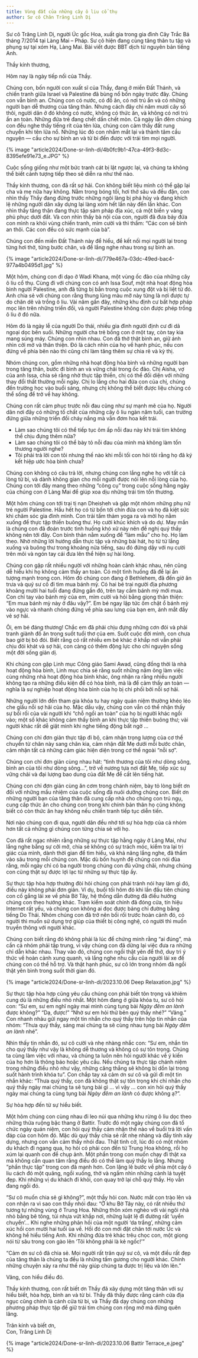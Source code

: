 ```yaml
---
title: Vùng đất của những cây ô liu cổ thụ
author: Sư cô Chân Trăng Linh Dị
---
```


<div class="editors-preface"><p>Sư cô Trăng Linh Dị, người Úc gốc Hoa, xuất gia trong gia đình Cây Trắc Bá tháng 7/2014 tại Làng Mai – Pháp. Sư cô hiện đang cùng tăng thân tu tập và phụng sự tại xóm Hạ, Làng Mai. Bài viết được BBT dịch từ nguyên bản tiếng Anh.</p></div>

Thầy kính thương,

Hôm nay là ngày tiếp nối của Thầy.

Chúng con, bốn người con xuất sĩ của Thầy, đang ở miền Đất Thánh, và chiến tranh giữa Israel và Palestine đã bùng nổ bốn ngày trước đây. Chúng con vẫn bình an. Chúng con có nước, có đồ ăn, có nơi trú ẩn và có những người bạn dễ thương của tăng thân. Nhưng cách đây chỉ năm mươi cây số thôi, người dân ở đó không có nước, không có thức ăn, và không có nơi trú ẩn an toàn. Những đứa trẻ đang chết dần chết mòn. Cả ngày lẫn đêm chúng con đều nghe thấy tiếng rít của tên lửa, chúng con cảm thấy đất rung chuyển khi tên lửa nổ. Những lúc đó con nhắm mắt lại và thành tâm cầu nguyện — cầu cho sự bình an và từ bi đến được với trái tim mọi người.

{% image "article2024/Done-sr-linh-di/4b0fc9b1-47ca-49f3-8d3c-8395efe91e73_e.JPG" %}

Cuộc sống giống như một bức tranh cát bị lật ngược lại, và chúng ta không thể biết cảnh tượng tiếp theo sẽ diễn ra như thế nào.

Thầy kính thương, con đã rất sợ hãi. Con không biết liệu mình có thể gặp lại cha và mẹ nữa hay không. Nằm trong bóng tối, hơi thở sâu và đều đặn, con nhìn thấy Thầy đang đứng trước những ngôi làng bị phá hủy và đang khích lệ những người dân xây dựng lại làng xóm hết lần này đến lần khác. Con nhìn thấy tăng thân đang thực tập sám pháp địa xúc, cả một biển y vàng phủ phục dưới đất. Và con nhìn thấy bà nội của con, người đã đưa bảy đứa con mình ra khỏi vùng chiến tranh, mỉm cười và thì thầm: “Các con sẽ bình an thôi. Các con đều có sức mạnh của bà”.

Chúng con đến miền Đất Thánh này để hiểu, để kết nối mọi người lại trong từng hơi thở, từng bước chân, và để lắng nghe nhau trong sự bình an.

{% image "article2024/Done-sr-linh-di/779e467a-03dc-49ed-bac4-977a4b0495d1.jpg" %}

Một hôm, chúng con đi dạo ở Wadi Khana, một vùng ốc đảo của những cây ô liu cổ thụ. Cùng đi với chúng con có anh Issa Souf, một nhà hoạt động hòa bình người Palestine, anh đã từng bị bắn trong cuộc xung đột và bị liệt từ đó. Anh chia sẻ với chúng con rằng thung lũng màu mỡ này từng là nơi được tự do chăn dê và trồng ô liu. Vài năm gần đây, những khu định cư bất hợp pháp mọc lên trên những triền đồi, và người Palestine không còn được phép trồng ô liu ở đó nữa.

Hôm đó là ngày lễ của người Do thái, nhiều gia đình người định cư đi dã ngoại dọc bên suối. Những người cha trẻ bồng con ở một tay, còn tay kia mang súng máy. Chúng con nhìn nhau. Con đã thở thật bình an, giữ ánh nhìn cởi mở và thân thiện. Đó là cách nhìn của họ về hạnh phúc, nếu con đứng về phía bên nào thì cũng chỉ làm tăng thêm sự chia rẽ và kỳ thị.

Nhóm chúng con, gồm những nhà hoạt động hòa bình và những người bạn trong tăng thân, bước đi bình an và vững chãi trong ốc đảo. Chị Aisha, vợ của anh Issa, chia sẻ rằng nhờ thực tập thiền, chị có thể đối diện với những thay đổi thất thường mỗi ngày. Chị lo lắng cho hai đứa con của chị, chúng đến trường học vào buổi sáng, nhưng chị không thể biết được liệu chúng có thể sống để trở về hay không.

Chúng con rất cảm phục trước nỗi đau cũng như sự mạnh mẽ của họ. Người dân nơi đây có những tố chất của những cây ô liu ngàn năm tuổi, can trường đứng giữa những triền đồi cháy nắng mà vẫn đơm hoa kết trái.

 - Làm sao chúng tôi có thể tiếp tục ôm ấp nỗi đau này khi trái tim không thể chịu đựng thêm nữa?
 - Làm sao chúng tôi có thể bày tỏ nỗi đau của mình mà không làm tổn thương người nghe?
 - Tôi phải trả lời con tôi nhưng thế nào khi mỗi tối con hỏi tôi rằng họ đã ký kết hiệp ước hòa bình chưa?

Chúng con không có câu trả lời, nhưng chúng con lắng nghe họ với tất cả lòng từ bi, và dành không gian cho mỗi người được nói lên nỗi lòng của họ. Chúng con tới đây mang theo những “công cụ” trong cuộc sống hằng ngày của chúng con ở Làng Mai để giúp xoa dịu những trái tim tổn thương.

Một hôm chúng con tới trại tị nạn Dheisheh và gặp một nhóm những phụ nữ trẻ người Palestine. Hầu hết họ có từ bốn tới chín đứa con và họ đã kiệt sức khi chăm sóc gia đình mình. Con trải tấm thảm yoga ra và mời họ nằm xuống để thực tập thiền buông thư. Họ cười khúc khích và do dự. May mắn là chúng con đã đoán trước tình huống khó xử này nên đề nghị quý thầy không nên tới đây. Con bình thản nằm xuống để “làm mẫu” cho họ. Họ làm theo. Nhờ những lời hướng dẫn thực tập và những bài hát, họ từ từ lắng xuống và buông thư trong khoảng nửa tiếng, sau đó đứng dậy với nụ cười trên môi và ngón tay cái đưa lên thể hiện sự hài lòng.

Chúng con gặp rất nhiều người với những hoàn cảnh khác nhau, nên cũng dễ hiểu khi họ không cảm thấy an toàn. Có một tình huống đã để lại ấn tượng mạnh trong con. Hôm đó chúng con đang ở Bethlehem, đã đến giờ ăn trưa và quý sư cô đi tìm mua bánh mỳ. Có hai bé trai người địa phương khoảng mười hai tuổi đang đứng gần đó, trên tay cầm bánh mỳ mới mua. Con chỉ tay vào bánh mỳ của em, mỉm cười và hỏi bằng giọng thân thiện: “Em mua bánh mỳ này ở đâu vậy?”. Em bé ngay lập tức ôm chặt ổ bánh mỳ vào ngực và nhanh chóng đứng về phía sau lưng của bạn em, ánh mắt đầy vẻ sợ hãi.

Ôi, em bé đáng thương! Chắc em đã phải chịu đựng những cơn đói và phải tranh giành đồ ăn trong suốt tuổi thơ của em. Suốt cuộc đời mình, con chưa bao giờ bị bỏ đói. Biết rằng có rất nhiều em bé khác ở khắp nơi vẫn phải chịu đói khát và sợ hãi, con càng có thêm động lực cho chí nguyện sống một đời sống giản dị.

Khi chúng con gặp Linh mục Công giáo Sami Awad, cũng đồng thời là nhà hoạt động hòa bình, Linh mục chia sẻ rằng suốt những năm ông làm việc cùng những nhà hoạt động hòa bình khác, ông nhận ra rằng nhiều người không tạo ra những điều kiện để có hòa bình, mà là để cảm thấy an toàn — nghĩa là sự nghiệp hoạt động hòa bình của họ bị chi phối bởi nỗi sợ hãi.

Những người lớn đến tham gia khóa tu hay ngày quán niệm thường khéo léo che giấu nỗi sợ hãi của họ. Mặc dầu vậy, chúng con vẫn có thể nhận thấy sự bối rối của vài người khi “chỗ ngồi an toàn” của họ bị người khác ngồi vào; một số khác không cảm thấy bình an khi thực tập thiền buông thư; vài người khác rất dễ giật mình khi nghe tiếng động bất ngờ …

Chúng con chỉ đơn giản thực tập đi bộ, cảm nhận trọng lượng của cơ thể chuyển từ chân này sang chân kia, cảm nhận đất Mẹ dưới mỗi bước chân, cảm nhận tất cả những cảm giác hiện diện trong cơ thể ngoài “nỗi sợ”.

Chúng con chỉ đơn giản cùng nhau hát: “tình thương của tôi như dòng sông, bình an của tôi như dòng sông…”, trở về nương tựa nơi đất Mẹ, tiếp xúc sự vững chãi và đại lượng bao dung của đất Mẹ để cất lên tiếng hát.

Chúng con chỉ đơn giản cùng ăn cơm trong chánh niệm, bày tỏ lòng biết ơn đối với những mầu nhiệm của cuộc sống đã nuôi dưỡng chúng con. Biết ơn những người bạn của tăng thân đã cung cấp nhà cho chúng con trú ngụ, cung cấp thức ăn cho chúng con trong khi chính bản thân họ cũng không biết có còn thức ăn hay không nếu chiến tranh tiếp tục diễn tiến.

Nơi nào chúng con đi qua, người dân đều nhớ tới sự hòa hợp của cả nhóm hơn tất cả những gì chúng con từng chia sẻ với họ.

Con đã rất ngạc nhiên rằng những sự thực tập hằng ngày ở Làng Mai, như lắng nghe bằng sự cởi mở, chia sẻ không có sự trách móc, kiểm tra lại tri giác của mình, dành thời gian để tìm hiểu, và khả năng lắng nghe, đã thấm vào sâu trong mỗi chúng con. Mặc dù bốn huynh đệ chúng con nói đùa rằng, mỗi ngày chỉ có ba người trong chúng con đủ vững chãi, nhưng chúng con cũng thật sự được lợi lạc từ những sự thực tập ấy.

Sự thực tập hòa hợp thường đòi hỏi chúng con phải tránh nói hay làm gì đó, điều này không phải đơn giản. Ví dụ, buổi tối hôm đó khi lần đầu tiên chúng con cố gắng lái xe về phía Bờ Tây, hệ thống dẫn đường đã điều hướng chúng con theo hướng khác. Trạm kiểm soát chính đã đóng cửa, tín hiệu Internet rất yếu, và chúng con không ai đọc được bảng chỉ đường bằng tiếng Do Thái. Nhóm chúng con đã trở nên bối rối trước hoàn cảnh đó, có người thì muốn sử dụng trợ giúp của thiết bị công nghệ, có người thì muốn truyền thông với người khác.

Chúng con biết rằng đó không phải là lúc để chứng minh rằng “ai đúng”, mà cần cả nhóm phải tập trung, vì vậy chúng con đã dừng lại việc đưa ra những chỉ dẫn khác nhau. Thay vào đó, chúng con ngồi thật yên để thở, duy trì ý thức về hoàn cảnh xung quanh, và lắng nghe nhu cầu của người lái xe để chúng con có thể hỗ trợ. Và thật hạnh phúc, sư cô lớn trong nhóm đã ngồi thật yên bình trong suốt thời gian đó.

{% image "article2024/Done-sr-linh-di/2023.10.06 Deep Relaxation.jpg" %}

Sự thực tập hòa hợp cũng yêu cầu chúng con phải biết tôn trọng và khiêm cung dù là những điều nhỏ nhất. Một hôm đang ở giữa khóa tu, sư cô hỏi con: “Sư em, sư em nghĩ ngày mai mình cùng tụng bài *Ngày đêm an lành* được không?” “Dạ, được!” “Nhờ sư em hỏi thử bên quý thầy nhé?” “Vâng.” Con nhanh nhảu gửi ngay một tin nhắn cho quý thầy trên hộp tin nhắn của nhóm: “Thưa quý thầy, sáng mai chúng ta sẽ cùng nhau tụng bài *Ngày đêm an lành* nhé”.

Nhìn thấy tin nhắn đó, sư cô cười và nhẹ nhàng nhắc con: “Sư em, nhắn tin cho quý thầy như vậy là không dễ thương và không có sự tôn trọng. Chúng ta cùng làm việc với nhau, và chúng ta luôn nên hỏi người khác về ý kiến của họ hơn là thông báo hoặc yêu cầu. Nếu chúng ta thực tập chánh niệm trong những điều nhỏ như vậy, những căng thẳng sẽ không bị dồn lại trong suốt hành trình khóa tu”. Con chắp tay xá cảm ơn sư cô và gửi đi một tin nhắn khác: “Thưa quý thầy, con đã không thật sự tôn trọng khi chỉ nhắn cho quý thầy ngày mai chúng ta sẽ tụng bài gì … vì vậy … con xin hỏi quý thầy ngày mai chúng ta cùng tụng bài *Ngày đêm an lành* có được không ạ?”.

Sự hòa hợp đến từ sự hiểu biết.

Một hôm chúng con cùng nhau đi leo núi qua những khu rừng ô liu dọc theo những thửa ruộng bậc thang ở Battir. Trước đó một ngày chúng con đã tổ chức ngày quán niệm, con hỏi quý thầy cảm nhận thế nào về buổi trả lời vấn đáp của con hôm đó. Mặc dù quý thầy chia sẻ rất nhẹ nhàng và đầy tính xây dựng, nhưng con vẫn cảm thấy nhói đau. Thật tình cờ, lúc đó có một nhóm du khách đi ngang qua, họ hỏi có phải con đến từ Trung Hoa không, rồi họ xúm lại quanh con để chụp ảnh. Một phần trong con muốn chạy đi thật xa mà không cần quan tâm rằng điều đó có thể làm quý thầy lo lắng. Nhưng “phần thực tập” trong con đã mạnh hơn. Con lặng lẽ bước về phía một cây ô liu cách đó một quãng, ngồi xuống, thở và ngắm nhìn những cành lá tuyệt đẹp. Khi những vị du khách đi khỏi, con quay trở lại chỗ quý thầy. Họ vẫn đang ngồi đó.

“Sư cô muốn chia sẻ gì không?”, một thầy hỏi con. Nước mắt con trào lên và con nhận ra vì sao con thấy nhói đau: “Ở khu Bờ Tây này, có rất nhiều thứ tương tự những vùng ở Trung Hoa. Những thôn xóm nghèo với vài ngôi nhà nhỏ bằng bê tông, túi nhựa vứt khắp nơi, những luật lệ đi đường rất ‘uyển chuyển’… Khi nghe những phản hồi của một người ‘da trắng’, những cảm xúc hồi con mười hai tuổi ùa về. Hồi đó con mới đặt chân tới nước Úc và không hề hiểu tiếng Anh. Khi những đứa trẻ khác trêu chọc con, một giọng nói từ sâu trong con gào lên ‘Tôi không phải là kẻ ngốc!’”

“Cảm ơn sư cô đã chia sẻ. Mọi người rất trân quý sư cô, và một điều rất đẹp của tăng thân là chúng ta đều là những tấm gương cho người khác. Chính những chuyện xảy ra như thế này giúp chúng ta được trị liệu và lớn lên.”

Vâng, con hiểu điều đó.

Thầy kính thương, con rất biết ơn Thầy đã xây dựng một tăng thân với sự hiểu biết, hòa hợp, bình an và từ bi. Thầy đã thấy được rằng cánh cửa địa ngục cũng chính là cánh cửa từ bi, và Thầy đã dạy chúng con những phương pháp thực tập để giữ trái tim chúng con rộng mở mà đừng quên lãng.

<p class="signoff"><span class="signoff-lvl-1">Trân kính và biết ơn,</span><br/>
<span class="signoff-lvl-2">Con, Trăng Linh Dị</span></p>

<div class="article-end"></span>

{% image "article2024/Done-sr-linh-di/2023.10.06 Battir Terrace_e.jpeg" %}
